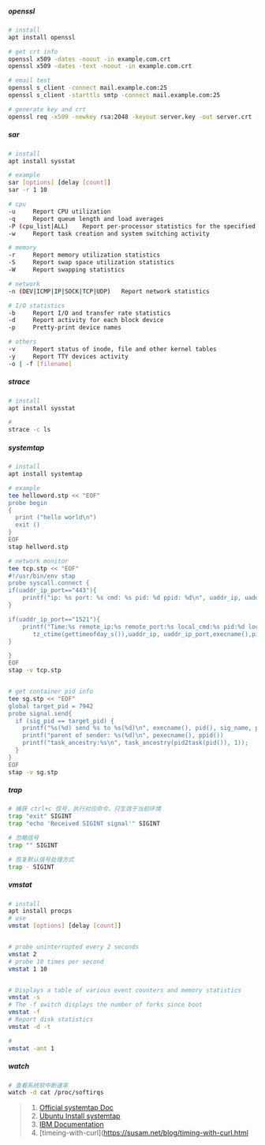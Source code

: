 ##### openssl
```bash
# install 
apt install openssl

# get crt info
openssl x509 -dates -noout -in example.com.crt
openssl x509 -dates -text -noout -in example.com.crt

# email test
openssl s_client -connect mail.example.com:25
openssl s_client -starttls smtp -connect mail.example.com:25

# generate key and crt
openssl req -x509 -newkey rsa:2048 -keyout server.key -out server.crt -days 3650 -nodes -subj "/C=HK/ST=HK/L=HK/O=Example Inc/OU=IT/CN=*.example.com"

```

##### sar
```bash
# install 
apt install sysstat

# example
sar [options] [delay [count]]
sar -r 1 10

# cpu 
-u     Report CPU utilization
-q     Report queue length and load averages
-P (cpu_list|ALL)    Report per-processor statistics for the specified processor or processors
-w     Report task creation and system switching activity

# memory
-r     Report memory utilization statistics
-S     Report swap space utilization statistics
-W     Report swapping statistics

# network 
-n (DEV|ICMP|IP|SOCK|TCP|UDP)   Report network statistics

# I/O statistics
-b     Report I/O and transfer rate statistics
-d     Report activity for each block device 
-p     Pretty-print device names

# others
-v     Report status of inode, file and other kernel tables
-y     Report TTY devices activity
-o | -f [filename]

```

##### strace
```bash
# install 
apt install sysstat

#
strace -c ls

```

##### systemtap
```bash
# install
apt install systemtap

# example 
tee helloword.stp << "EOF"
probe begin
{
  print ("hello world\n")
  exit ()
}
EOF
stap hellword.stp

# network monitor
tee tcp.stp << "EOF"
#!/usr/bin/env stap
probe syscall.connect {
if(uaddr_ip_port=="443"){
    printf("ip: %s port: %s cmd: %s pid: %d ppid: %d\n", uaddr_ip, uaddr_ip_port, execname(), pid(), ppid())
}

if(uaddr_ip_port=="1521"){
    printf("Time:%s remote_ip:%s remote_port:%s local_cmd:%s pid:%d local_pcmd:%s ppid:%d euid:%d egid:%d env_PWD:%s  \n",
       tz_ctime(gettimeofday_s()),uaddr_ip, uaddr_ip_port,execname(),pid(),pexecname(),ppid(),euid(),egid(),env_var("PWD"))
}

}
EOF
stap -v tcp.stp


# get container pid info
tee sg.stp << "EOF"
global target_pid = 7942
probe signal.send{
  if (sig_pid == target_pid) {
    printf("%s(%d) send %s to %s(%d)\n", execname(), pid(), sig_name, pid_name, sig_pid);
    printf("parent of sender: %s(%d)\n", pexecname(), ppid())
    printf("task_ancestry:%s\n", task_ancestry(pid2task(pid()), 1));
  }
}
EOF
stap -v sg.stp

```

##### trap
```bash
# 捕获 ctrl+c 信号，执行对应命令，只生效于当前环境
trap "exit" SIGINT
trap "echo 'Received SIGINT signal'" SIGINT

# 忽略信号
trap "" SIGINT

# 恢复默认信号处理方式
trap - SIGINT


```

##### vmstat
```bash
# install
apt install procps
# use
vmstat [options] [delay [count]]


# probe uninterrupted every 2 seconds
vmstat 2
# probe 10 times per second
vmstat 1 10


# Displays a table of various event counters and memory statistics
vmstat -s
# The -f switch displays the number of forks since boot
vmstat -f
# Report disk statistics
vmstat -d -t 

# 
vmstat -ant 1
```

##### watch
```bash
# 查看系统软中断速率
watch -d cat /proc/softirqs
```


> 1. [Official systemtap Doc](https://sourceware.org/systemtap/documentation.html)
> 2. [Ubuntu Install systemtap](https://wiki.ubuntu.com/Kernel/Systemtap#Systemtap_Installation)
> 3. [IBM Documentation](https://www.ibm.com/docs/zh/power9/9080-M9S?topic=commands-vmstat-command)
> 4. [timeing-with-curl](https://susam.net/blog/timing-with-curl.html
